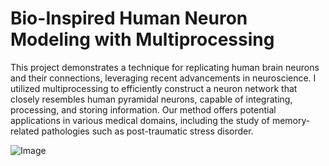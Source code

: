 # Bio-Inspired Human Neuron Modeling with Multiprocessing

This project demonstrates a technique for replicating human brain neurons and their connections, leveraging recent advancements in neuroscience. I utilized multiprocessing to efficiently construct a neuron network that closely resembles human pyramidal neurons, capable of integrating, processing, and storing information. Our method offers potential applications in various medical domains, including the study of memory-related pathologies such as post-traumatic stress disorder.

![Image](https://i.ytimg.com/vi/HgmQe-HXP9w/maxresdefault.jpg)
